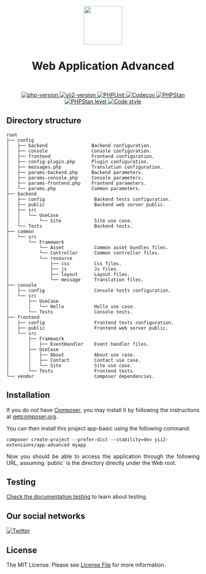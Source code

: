 <p align="center">
    <a href="https://github.com/yii2-extensions/app-advanced" target="_blank">
        <img src="https://www.yiiframework.com/image/yii_logo_light.svg" height="100px;">
    </a>
    <h1 align="center">Web Application Advanced</h1>
    <br>
</p>

<p align="center">
    <a href="https://www.php.net/releases/8.1/en.php" target="_blank">
        <img src="https://img.shields.io/badge/PHP-%3E%3D8.1-787CB5" alt="php-version">
    </a>
    <a href="https://github.com/yiisoft/yii2/tree/2.2" target="_blank">
        <img src="https://img.shields.io/badge/Yii2%20version-2.2-blue" alt="yii2-version">
    </a>
    <a href="https://github.com/yii2-extensions/app-advanced/actions/workflows/build.yml" target="_blank">
        <img src="https://github.com/yii2-extensions/app-advanced/actions/workflows/build.yml/badge.svg" alt="PHPUnit">
    </a>
    <a href="https://codecov.io/gh/yii2-extensions/app-advanced" target="_blank">
        <img src="https://codecov.io/gh/yii2-extensions/app-advanced/graph/badge.svg?token=jVIfpiw9Vt" alt="Codecov">
    </a>    
    <a href="https://github.com/yii2-extensions/app-advanced/actions/workflows/static.yml" target="_blank">
        <img src="https://github.com/yii2-extensions/gii/actions/workflows/static.yml/badge.svg" alt="PHPStan">
    </a>
    <a href="https://github.com/yii2-extensions/app-advanced/actions/workflows/static.yml" target="_blank">
        <img src="https://img.shields.io/badge/PHPStan%20level-5-blue" alt="PHPStan level">
    </a>
    <a href="https://github.styleci.io/repos/706767349?branch=initial-commit" target="_blank">
        <img src="https://github.styleci.io/repos/706767349/shield?branch=initial-commit" alt="Code style">
    </a>        
</p>

## Directory structure

```text
root
├── config  
│   ├── backend                Backend configuration.            
│   ├── console                Console configuration.
│   ├── frontend               Frontend configuration.
│   ├── config-plugin.php      Plugin configuration.
│   ├── messages.php           Translation configuration.
│   ├── params-backend.php     Backend parameters.
│   ├── params-console.php     Console parameters.
│   ├── params-frontend.php    Frontend parameters.
│   └── params.php             Common parameters.
├── backend             
│   ├── config                  Backend tests configuration.
│   ├── public                  Backend web server public.
│   ├── src                     
│   │   └── UseCase
│   │       └── Site            Site use case.
│   └── Tests                   Backend tests.
├── common             
│   └── src                     
│       └── Framework           
│           └── Asset           Common asset bundles files.    
│           └── Controller      Common controller files.
│           └── resource         
│               ├── css         Css files.
│               ├── js          Js files.
│               ├── layout      Layout files.
│               └── message     Translation files.
├── console             
│   ├── config                  Console tests configuration.
│   └── src                     
│       ├── UseCase
│       │   └── Hello           Hello use case.
│       └── Tests               Console tests.
├── frontend             
│   ├── config                  Frontend tests configuration.
│   ├── public                  Frontend web server public.
│   └── src                     
│       ├── Framework           
│       │   ├── EventHandler    Event handler files.
│       ├── UseCase
│       │   ├── About           About use case.
│       │   ├── Contact         Contact use case.
│       │   └── Site            Site use case.
│       └── Tests               Frontend tests.
└── vendor                      Composer dependencies.

```

## Installation

<p align="justify">
If you do not have <a href="http://getcomposer.org/" title="Composer" target="_blank">Composer</a>, you may install it by following the instructions at <a href="http://getcomposer.org/doc/00-intro.md#installation-nix" title="getcomposer.org" target="_blank">getcomposer.org</a>.
</p>

You can then install this project app-basic using the following command:

```shell
composer create-project --prefer-dist --stability=dev yii2-extensions/app-advanced myapp
```

<p align="justify">
Now you should be able to access the application through the following URL, assuming `public` is the directory
directly under the Web root.
</p>

## Testing

[Check the documentation testing](/docs/testing.md) to learn about testing.

## Our social networks

[![Twitter](https://img.shields.io/badge/twitter-follow-1DA1F2?logo=twitter&logoColor=1DA1F2&labelColor=555555?style=flat)](https://twitter.com/Terabytesoftw)

## License

The MIT License. Please see [License File](LICENSE.md) for more information.
